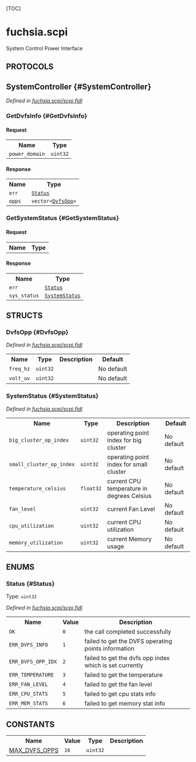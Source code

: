 [TOC]

# fuchsia.scpi

 System Control Power Interface

## **PROTOCOLS**

## SystemController {#SystemController}
*Defined in [fuchsia.scpi/scpi.fidl](https://fuchsia.googlesource.com/fuchsia/+/master/sdk/fidl/fuchsia.scpi/scpi.fidl#55)*


### GetDvfsInfo {#GetDvfsInfo}


#### Request
<table>
    <tr><th>Name</th><th>Type</th></tr>
    <tr>
            <td><code>power_domain</code></td>
            <td>
                <code>uint32</code>
            </td>
        </tr></table>


#### Response
<table>
    <tr><th>Name</th><th>Type</th></tr>
    <tr>
            <td><code>err</code></td>
            <td>
                <code><a class='link' href='#Status'>Status</a></code>
            </td>
        </tr><tr>
            <td><code>opps</code></td>
            <td>
                <code>vector&lt;<a class='link' href='#DvfsOpp'>DvfsOpp</a>&gt;</code>
            </td>
        </tr></table>

### GetSystemStatus {#GetSystemStatus}


#### Request
<table>
    <tr><th>Name</th><th>Type</th></tr>
    </table>


#### Response
<table>
    <tr><th>Name</th><th>Type</th></tr>
    <tr>
            <td><code>err</code></td>
            <td>
                <code><a class='link' href='#Status'>Status</a></code>
            </td>
        </tr><tr>
            <td><code>sys_status</code></td>
            <td>
                <code><a class='link' href='#SystemStatus'>SystemStatus</a></code>
            </td>
        </tr></table>



## **STRUCTS**

### DvfsOpp {#DvfsOpp}
*Defined in [fuchsia.scpi/scpi.fidl](https://fuchsia.googlesource.com/fuchsia/+/master/sdk/fidl/fuchsia.scpi/scpi.fidl#29)*





<table>
    <tr><th>Name</th><th>Type</th><th>Description</th><th>Default</th></tr><tr>
            <td><code>freq_hz</code></td>
            <td>
                <code>uint32</code>
            </td>
            <td></td>
            <td>No default</td>
        </tr><tr>
            <td><code>volt_uv</code></td>
            <td>
                <code>uint32</code>
            </td>
            <td></td>
            <td>No default</td>
        </tr>
</table>

### SystemStatus {#SystemStatus}
*Defined in [fuchsia.scpi/scpi.fidl](https://fuchsia.googlesource.com/fuchsia/+/master/sdk/fidl/fuchsia.scpi/scpi.fidl#34)*





<table>
    <tr><th>Name</th><th>Type</th><th>Description</th><th>Default</th></tr><tr>
            <td><code>big_cluster_op_index</code></td>
            <td>
                <code>uint32</code>
            </td>
            <td> operating point index for big cluster
</td>
            <td>No default</td>
        </tr><tr>
            <td><code>small_cluster_op_index</code></td>
            <td>
                <code>uint32</code>
            </td>
            <td> operating point index for small cluster
</td>
            <td>No default</td>
        </tr><tr>
            <td><code>temperature_celsius</code></td>
            <td>
                <code>float32</code>
            </td>
            <td> current CPU temperature in degrees Celsius
</td>
            <td>No default</td>
        </tr><tr>
            <td><code>fan_level</code></td>
            <td>
                <code>uint32</code>
            </td>
            <td> current Fan Level
</td>
            <td>No default</td>
        </tr><tr>
            <td><code>cpu_utilization</code></td>
            <td>
                <code>uint32</code>
            </td>
            <td> current CPU utilization
</td>
            <td>No default</td>
        </tr><tr>
            <td><code>memory_utilization</code></td>
            <td>
                <code>uint32</code>
            </td>
            <td> current Memory usage
</td>
            <td>No default</td>
        </tr>
</table>



## **ENUMS**

### Status {#Status}
Type: <code>uint32</code>

*Defined in [fuchsia.scpi/scpi.fidl](https://fuchsia.googlesource.com/fuchsia/+/master/sdk/fidl/fuchsia.scpi/scpi.fidl#10)*



<table>
    <tr><th>Name</th><th>Value</th><th>Description</th></tr><tr>
            <td><code>OK</code></td>
            <td><code>0</code></td>
            <td> the call completed successfully
</td>
        </tr><tr>
            <td><code>ERR_DVFS_INFO</code></td>
            <td><code>1</code></td>
            <td> failed to get the DVFS operating
 points information
</td>
        </tr><tr>
            <td><code>ERR_DVFS_OPP_IDX</code></td>
            <td><code>2</code></td>
            <td> failed to get the dvfs opp index
 which is set currently
</td>
        </tr><tr>
            <td><code>ERR_TEMPERATURE</code></td>
            <td><code>3</code></td>
            <td> failed to get the temperature
</td>
        </tr><tr>
            <td><code>ERR_FAN_LEVEL</code></td>
            <td><code>4</code></td>
            <td> failed to get the fan level
</td>
        </tr><tr>
            <td><code>ERR_CPU_STATS</code></td>
            <td><code>5</code></td>
            <td> failed to get cpu stats info
</td>
        </tr><tr>
            <td><code>ERR_MEM_STATS</code></td>
            <td><code>6</code></td>
            <td> failed to get memory stat info
</td>
        </tr></table>











## **CONSTANTS**

<table>
    <tr><th>Name</th><th>Value</th><th>Type</th><th>Description</th></tr><tr>
            <td><a href="https://fuchsia.googlesource.com/fuchsia/+/master/sdk/fidl/fuchsia.scpi/scpi.fidl#8">MAX_DVFS_OPPS</a></td>
            <td>
                    <code>16</code>
                </td>
                <td><code>uint32</code></td>
            <td></td>
        </tr>
    
</table>

